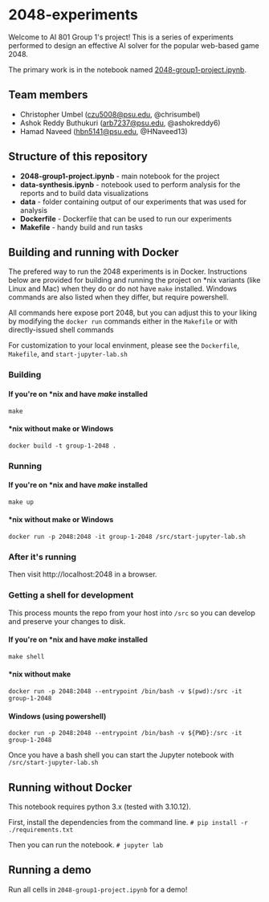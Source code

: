 # 2048-experiments

Welcome to AI 801 Group 1's project! This is a series of experiments performed to design an effective AI solver for the popular web-based game 2048.

The primary work is in the notebook named [2048-group1-project.ipynb](2048-group1-project.ipynb). 

## Team members
* Christopher Umbel (czu5008@psu.edu, @chrisumbel)
* Ashok Reddy Buthukuri (arb7237@psu.edu, @ashokreddy6)
* Hamad Naveed (hbn5141@psu.edu, @HNaveed13)

## Structure of this repository
* **2048-group1-project.ipynb** - main notebook for the project
* **data-synthesis.ipynb** - notebook used to perform analysis for the reports and to build data visualizations
* **data** - folder containing output of our experiments that was used for analysis
* **Dockerfile** - Dockerfile that can be used to run our experiments
* **Makefile** - handy build and run tasks

## Building and running with Docker
The prefered way to run the 2048 experiments is in Docker. Instructions below are provided for building and running
the project on *nix variants (like Linux and Mac) when they do or do not have `make` installed. Windows commands are
also listed when they differ, but require powershell. 

All commands here expose port 2048, but you can adjust this to your liking by modifying the `docker run` commands 
either in the `Makefile` or with directly-issued shell commands

For customization to your local envinment, please see the `Dockerfile`, `Makefile`, and `start-jupyter-lab.sh`

### Building
#### If you're on *nix and have *make* installed
`make`

#### *nix without make or Windows
`docker build -t group-1-2048 .`

### Running
#### If you're on *nix and have *make* installed
`make up`
#### *nix without make or Windows
`docker run -p 2048:2048 -it group-1-2048 /src/start-jupyter-lab.sh`
### After it's running
Then visit http://localhost:2048 in a browser.

### Getting a shell for development
This process mounts the repo from your host into `/src` so you can develop and preserve your changes to disk.
#### If you're on *nix and have *make* installed
`make shell`
#### *nix without make
`docker run -p 2048:2048 --entrypoint /bin/bash -v $(pwd):/src -it group-1-2048`
#### Windows (using powershell)
`docker run -p 2048:2048 --entrypoint /bin/bash -v ${PWD}:/src -it group-1-2048`

Once you have a bash shell you can start the Jupyter notebook with 
`/src/start-jupyter-lab.sh`

## Running without Docker
This notebook requires python 3.x (tested with 3.10.12).

First, install the dependencies from the command line.
`# pip install -r ./requirements.txt`

Then you can run the notebook.
`# jupyter lab`

## Running a demo

Run all cells in `2048-group1-project.ipynb` for a demo!
